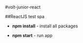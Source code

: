 #volt-junior-react

##ReactJS test spa

- **npm install** - install all packages

- **npm start** - run app
